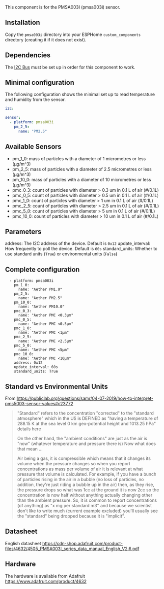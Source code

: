 This component is for the PMSA003I (pmsa003i) sensor.

## Installation
Copy the `pmsa003i` directory into your ESPHome `custom_components` directory (creating it if it does not exist).

## Dependencies
The [I2C Bus](https://esphome.io/components/i2c.html#i2c) must be set up in order for this component to work.

## Minimal configuration
The following configuration shows the minimal set up to read temperature and humidity from the sensor.
```yaml
i2c:

sensor:
  - platform: pmsa003i
    pm_2_5:
      name: "PM2.5"
```

## Available Sensors

- pm_1_0:  mass of particles with a diameter of 1 micrometres or less (μg/m^3)
- pm_2_5: mass of particles with a diameter of 2.5 micrometres or less (μg/m^3)
- pm_10_0: mass of particles with a diameter of 10 micrometres or less (μg/m^3)
- pmc_0_3: count of particles with diameter > 0.3 um in 0.1 L of air (#/0.1L)
- pmc_0_5: count of particles with diameter > 0.5 um in 0.1 L of air (#/0.1L)
- pmc_1_0: count of particles with diameter > 1 um in 0.1 L of air (#/0.1L)
- pmc_2_5: count of particles with diameter > 2.5 um in 0.1 L of air (#/0.1L)
- pmc_5_0: count of particles with diameter > 5 um in 0.1 L of air (#/0.1L)
- pmc_10_0: count of particles with diameter > 10 um in 0.1 L of air (#/0.1L)

## Parameters

address: The I2C address of the device. Default is `0x12`
update_interval: How frequently to poll the device. Default is `60s`
standard_units: Whether to use standard units (`True`) or environmental units (`False`)

## Complete configuration

```
  - platform: pmsa003i
    pm_1_0:
      name: "Aether PM1.0"
    pm_2_5:
      name: "Aether PM2.5"
    pm_10_0:
      name: "Aether PM10.0"
    pmc_0_3:
      name: "Aether PMC <0.3µm"
    pmc_0_5:
      name: "Aether PMC <0.5µm"
    pmc_1_0:
      name: "Aether PMC <1µm"
    pmc_2_5:
      name: "Aether PMC <2.5µm"
    pmc_5_0:
      name: "Aether PMC <5µm"
    pmc_10_0:
      name: "Aether PMC <10µm"
    address: 0x12
    update_interval: 60s
    standard_units: True
```

## Standard vs Environmental Units

From https://publiclab.org/questions/samr/04-07-2019/how-to-interpret-pms5003-sensor-values#c23772

> "Standard" refers to the concentration "corrected" to the "standard atmosphere" which in the US is DEFINED as "having a temperature of 288.15 K at the sea level 0 km geo-potential height and 1013.25 hPa" details here
>
> On the other hand, the "ambient conditions" are just as the air is "now" (whatever temperature and pressure there is) Now what does that mean ...
>
> Air being a gas, it is compressible which means that it changes its volume when the pressure changes so when you report concentrations as mass per volume of air it is relevant at what pressure that volume is calculated. For example, if you have a bunch of particles rising in the air in a bubble (no loss of particles, no addition, they're just riding a bubble up in the air) then, as they rise, the pressure drops so what was 1cc at the ground it is now 2cc so the concentration is now half without anything actually changing other than the ambient pressure. So, it is common to report concentrations (of anything) as "x mg per standard m3" and because we scientist don't like to write much (current example excluded) you'll usually see the "standard" being dropped because it is "implicit".

## Datasheet

English datasheet https://cdn-shop.adafruit.com/product-files/4632/4505_PMSA003I_series_data_manual_English_V2.6.pdf

## Hardware

The hardware is available from Adafruit https://www.adafruit.com/product/4632

